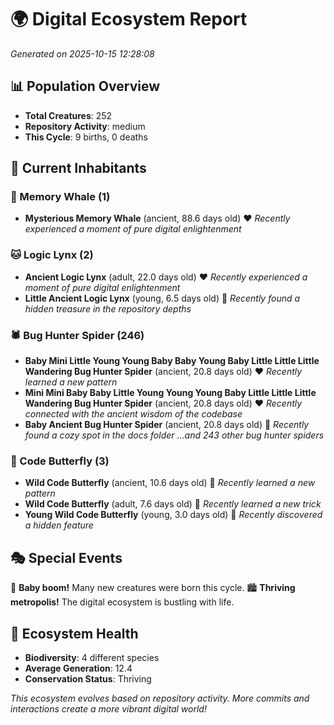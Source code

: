 # 🌍 Digital Ecosystem Report
*Generated on 2025-10-15 12:28:08*

## 📊 Population Overview
- **Total Creatures**: 252
- **Repository Activity**: medium
- **This Cycle**: 9 births, 0 deaths

## 👥 Current Inhabitants

### 🐋 Memory Whale (1)
- **Mysterious Memory Whale** (ancient, 88.6 days old) ❤️
  *Recently experienced a moment of pure digital enlightenment*

### 🐱 Logic Lynx (2)
- **Ancient Logic Lynx** (adult, 22.0 days old) ❤️
  *Recently experienced a moment of pure digital enlightenment*
- **Little Ancient Logic Lynx** (young, 6.5 days old) 💚
  *Recently found a hidden treasure in the repository depths*

### 🕷️ Bug Hunter Spider (246)
- **Baby Mini Little Young Young Baby Baby Young Baby Little Little Little Wandering Bug Hunter Spider** (ancient, 20.8 days old) ❤️
  *Recently learned a new pattern*
- **Mini Mini Baby Baby Little Young Young Young Baby Little Little Little Wandering Bug Hunter Spider** (ancient, 20.8 days old) ❤️
  *Recently connected with the ancient wisdom of the codebase*
- **Baby Ancient Bug Hunter Spider** (ancient, 20.8 days old) 💛
  *Recently found a cozy spot in the docs folder*
  *...and 243 other bug hunter spiders*

### 🦋 Code Butterfly (3)
- **Wild Code Butterfly** (ancient, 10.6 days old) 💛
  *Recently learned a new pattern*
- **Wild Code Butterfly** (adult, 7.6 days old) 💛
  *Recently learned a new trick*
- **Young Wild Code Butterfly** (young, 3.0 days old) 💚
  *Recently discovered a hidden feature*

## 🎭 Special Events

🎉 **Baby boom!** Many new creatures were born this cycle.
🏙️ **Thriving metropolis!** The digital ecosystem is bustling with life.

## 🔬 Ecosystem Health
- **Biodiversity**: 4 different species
- **Average Generation**: 12.4
- **Conservation Status**: Thriving

*This ecosystem evolves based on repository activity. More commits and interactions create a more vibrant digital world!*